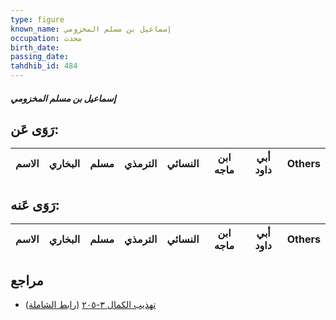 ```yaml
---
type: figure
known_name: إسماعيل بن مسلم المخزومي
occupation: محدث
birth_date:
passing_date:
tahdhib_id: 484
---
```

##### إسماعيل بن مسلم المخزومي

## رَوَى عَن:
| الاسم | البخاري | مسلم | الترمذي | النسائي | ابن ماجه | أبي داود | Others |
| ----- | ------- | ---- | ------- | ------- | -------- | -------- | ------ |
## رَوَى عَنه:
| الاسم | البخاري | مسلم | الترمذي | النسائي | ابن ماجه | أبي داود | Others |
| ----- | ------- | ---- | ------- | ------- | -------- | -------- | ------ |
## مراجع
- [تهذيب الكمال ٣-٢٠٥](obsidian://open?vault=Tahdhib-al-Kamal&file=Figures/٤٨٤-إسماعيل%20بن%20مسلم%20المخزومي) ([رابط الشاملة](https://shamela.ws/book/3722/1219))
